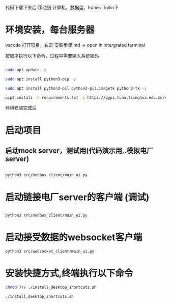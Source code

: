 代码下载下来后 移动到 计算机、数据盘、home、kylin下

# 环境安装，每台服务器

vscode 打开项目，右击  安装步骤.md -> open in intergrated terminal

按顺序执行以下命令，过程中需要输入系统密码

```bash

sudo apt update -y

sudo apt install python3-pip -y

sudo apt install python3-pil python3-pil.imagetk python3-tk -y

pip3 install -r requirements.txt -i https://pypi.tuna.tsinghua.edu.cn/simple --trusted-host pypi.tuna.tsinghua.edu.cn

```

环境安装完成后


# 启动项目

## 启动mock server，测试用(代码演示用,.模拟电厂server)
```bash

python3 src/modbus_client/main_ui.py 

```

# 启动链接电厂server的客户端 (调试)
```bash

python3 src/modbus_client/main_ui.py 

```


# 启动接受数据的websocket客户端

```bash
python3 src/websocket_client/main_ui.py

```


# 安装快捷方式,终端执行以下命令

```bash
chmod 777 ./install_desktop_shortcuts.sh 

./install_desktop_shortcuts.sh 
```